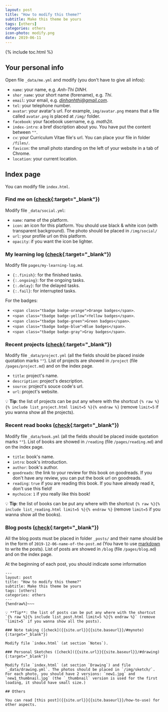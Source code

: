 ```yaml
---
layout: post
title: "How to modify this theme?"
subtitle: Make this theme be yours
tags: [others]
categories: others
icon-photo: modify.png
date: 2019-06-11
---
```


{% include toc.html %}

## Your personal info

Open file `_data/me.yml` and modify (you don't have to give all infos):

- `name`: your name, e.g. *Anh-Thi DINH*.
- `shor_name`: your short name (forename), e.g. *Thi*.
- `email`: your email, e.g. *dinhanhthi@gmail.com*.
- `tel`: your telephone number.
- `avatar`: your avatar's url. For example, `img/avatar.png` means that a file called `avatar.png` is placed at `/img/` folder.
- `facebook`: your facebook username, e.g. *math2it*.
- `index-intro`: a bref discription about you. You have put the content between `""`.
- `cv`: your Curriculum Vitae file's url. You can place your file in folder `/files/`.
- `favicon`: the small photo standing on the left of your website in a tab of Chrome.
- `location`: your current location.

## Index page

You can modify file `index.html`.

### Find me on ([check]({{site.url}}{{site.baseurl}}/#social){:target="_blank"})

Modify file `_data/social.yml`:

- `name`: name of the platform.
- `icon`: an icon for this platform. You should use black & white icon (with transparent background). The photo should be placed in `/img/social/`
- `url`: your profile url on this platform.
- `opacity`: if you want the icon be lighter.

### My learning log ([check]({{site.url}}{{site.baseurl}}/my-learning-log){:target="_blank"})

Modify file `pages/my-learning-log.md`.

- `{:.finish}`: for the finished tasks.
- `{:.ongoing}`: for the ongoing tasks.
- `{:.delay}`: for the delayed tasks.
- `{:.fail}`: for interrupted tasks.

For the badges:

- `<span class="tbadge badge-orange">Orange badges</span>`.
- `<span class="tbadge badge-yellow">Yellow badges</span>`.
- `<span class="tbadge badge-green">Green badges</span>`.
- `<span class="tbadge badge-blue">Blue badges</span>`.
- `<span class="tbadge badge-gray">Gray badges</span>`.

### Recent projects ([check]({{site.url}}{{site.baseurl}}/project){:target="_blank"})

Modify file `_data/project.yml` (all the fields should be placed inside quotation marks `""`). List of projects are showed in `/project` (file `/pages/project.md`) and on the index page.

- `title`: project's name.
- `description`: project's description.
- `source`: project's souce code's url.
- `url`: project's website.

💡 **Tip**: the list of projects can be put any where with the shortcut `{% raw %}{% include list_project.html limit=5 %}{% endraw %}` (remove `limit=5` if you wanna show all the projects).

### Recent read books ([check]({{site.url}}{{site.baseurl}}/reading){:target="_blank"})

Modify file `_data/book.yml` (all the fields should be placed inside quotation marks `""`). List of books are showed in `/reading` (file `/pages/reading.md`) and on the index page.

- `title`: book's name.
- `intro`: book's introduction.
- `author`: book's author.
- `goodreads`: the link to your review for this book on goodreads. If you don't have any review, you can put the book url on goodreads.
- `reading`: `true` if you are reading this book. If you have already read it, don't use this field!
- `mychoice`: `1` if you really like this book!

💡 **Tip**: the list of books can be put any where with the shortcut `{% raw %}{% include list_reading.html limit=5 %}{% endraw %}` (remove `limit=5` if you wanna show all the books).

### Blog posts ([check]({{site.url}}{{site.baseurl}}/blog){:target="_blank"})

All the blog posts must be placed in folder `_posts/` and their name should be in the form of `2019-12-06-name-of-the-post.md` (You have to use [markdown](https://markdown-it.github.io/) to write the posts). List of posts are showed in `/blog` (file `/pages/blog.md`) and on the index page.

At the beginning of each post, you should indicate some information

~~~{%raw%}
---
layout: post
title: "How to modify this theme?"
subtitle: Make this theme be yours
tags: [others]
categories: others
---
{%endraw%}~~~

💡 **Tip**: the list of posts can be put any where with the shortcut `{% raw %}{% include list_post.html limit=5 %}{% endraw %}` (remove `limit=5` if you wanna show all the posts).

### Note taking ([check]({{site.url}}{{site.baseurl}}/#mynote){:target="_blank"})

Modify file `index.html` (at section `Notes`).

### Personal Sketches ([check]({{site.url}}{{site.baseurl}}/#drawing){:target="_blank"})

Modify file `index.html` (at section `Drawing`) and file `_data/drawing.yml`. The photos should be placed in `/img/sketch/`. For each photo, you should have 2 versions: `new1.jpg` and `new1_thumbnail.jpg` (the `_thumbnail` version is used for the first loading, it should have small size.)

## Others

You can read [this post]({{site.url}}{{site.baseurl}}/how-to-use) for other aspects.